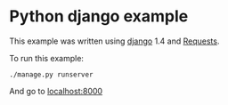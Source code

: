 # Python django example

This example was written using [django](http://www.djangoproject.com)
1.4 and [Requests](http://python-requests.org).

To run this example:

    ./manage.py runserver

And go to [localhost:8000](http://localhost:8000)

